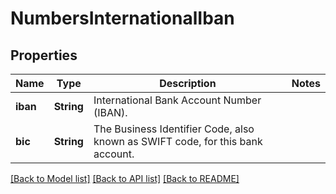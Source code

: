 # NumbersInternationalIban

## Properties

Name | Type | Description | Notes
------------ | ------------- | ------------- | -------------
**iban** | **String** | International Bank Account Number (IBAN). | 
**bic** | **String** | The Business Identifier Code, also known as SWIFT code, for this bank account. | 

[[Back to Model list]](../README.md#documentation-for-models) [[Back to API list]](../README.md#documentation-for-api-endpoints) [[Back to README]](../README.md)


